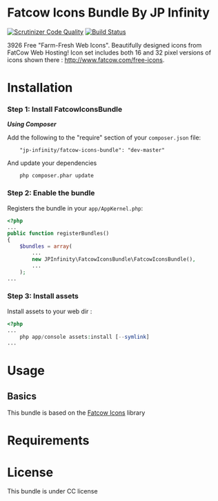 Fatcow Icons Bundle By JP Infinity
==================================

[![Scrutinizer Code Quality](https://scrutinizer-ci.com/g/JPInfinity/FatcowIconsBundle/badges/quality-score.png?b=master)](https://scrutinizer-ci.com/g/JPInfinity/FatcowIconsBundle/?branch=master)
[![Build Status](https://scrutinizer-ci.com/g/JPInfinity/FatcowIconsBundle/badges/build.png?b=master)](https://scrutinizer-ci.com/g/JPInfinity/FatcowIconsBundle/build-status/master)

3926 Free "Farm-Fresh Web Icons". Beautifully designed icons from FatCow Web Hosting! Icon set includes both 16 and 32 pixel versions of icons shown there : http://www.fatcow.com/free-icons.

Installation
============

### Step 1: Install FatcowIconsBundle

***Using Composer***

Add the following to the "require" section of your `composer.json` file:

```
    "jp-infinity/fatcow-icons-bundle": "dev-master"
```

And update your dependencies

```
    php composer.phar update
```


### Step 2: Enable the bundle

Registers the bundle in your `app/AppKernel.php`:

```php
<?php
...
public function registerBundles()
{
    $bundles = array(
        ...
        new JPInfinity\FatcowIconsBundle\FatcowIconsBundle(),
        ...
    );
...
```

### Step 3: Install assets

Install assets to your web dir :

```php
<?php
...
    php app/console assets:install [--symlink]
...
```

Usage
=====

Basics
------

This bundle is based on the [Fatcow Icons](http://www.fatcow.com/free-icons) library

Requirements
============


License
=======

This bundle is under CC license
